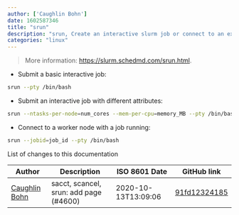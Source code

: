 ```yaml
---
author: ['Caughlin Bohn']
date: 1602587346
title: "srun"
description: "srun, Create an interactive slurm job or connect to an existing job."
categories: "linux"
---
```

> More information: <https://slurm.schedmd.com/srun.html>.

- Submit a basic interactive job:

```bash
srun --pty /bin/bash
```

- Submit an interactive job with different attributes:

```bash
srun --ntasks-per-node=num_cores --mem-per-cpu=memory_MB --pty /bin/bash
```

- Connect to a worker node with a job running:

```bash
srun --jobid=job_id --pty /bin/bash
```
List of changes to this documentation


Author | Description | ISO 8601 Date | GitHub link
------|-----|-----|-----
[Caughlin Bohn](mailto:35080828+cbohn4@users.noreply.github.com) | sacct, scancel, srun: add page (#4600) | 2020-10-13T13:09:06 | [91fd12324185](https://github.com/tldr-pages/tldr/commit/91fd12324185bd403faffa3c2712cd739c2b8d53)


